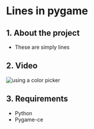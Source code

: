 # Lines in pygame
## 1. About the project
- These are simply lines
## 2. Video
![using a color picker](src/video.gif)
## 3. Requirements
- Python
- Pygame-ce

